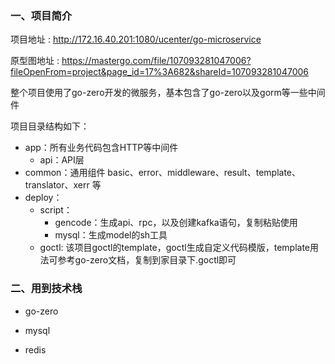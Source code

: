 ### 一、项目简介

项目地址 :  http://172.16.40.201:1080/ucenter/go-microservice

原型图地址 : https://mastergo.com/file/107093281047006?fileOpenFrom=project&page_id=17%3A682&shareId=107093281047006

整个项目使用了go-zero开发的微服务，基本包含了go-zero以及gorm等一些中间件

项目目录结构如下：

- app：所有业务代码包含HTTP等中间件
    - api：API层
- common：通用组件 basic、error、middleware、result、template、translator、xerr 等
- deploy：
    - script：
        - gencode：生成api、rpc，以及创建kafka语句，复制粘贴使用
        - mysql：生成model的sh工具
    - goctl: 该项目goctl的template，goctl生成自定义代码模版，template用法可参考go-zero文档，复制到家目录下.goctl即可

### 二、用到技术栈

- go-zero

- mysql

- redis
